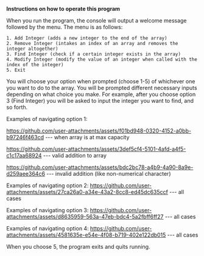 **Instructions on how to operate this program**

When you run the program, the console will output a welcome message followed by the menu. The menu is as follows:

	1. Add Integer (adds a new integer to the end of the array)
	2. Remove Integer (intakes an index of an array and removes the integer altogether)
	3. Find Integer (check if a certain integer exists in the array)
	4. Modify Integer (modify the value of an integer when called with the index of the integer)
	5. Exit

You will choose your option when prompted (choose 1-5) of whichever one you want to do to the array.
You will be prompted different necessary inputs depending on what choice you make. For example, after you choose option 3
(Find Integer) you will be asked to input the integer you want to find, and so forth.

Examples of navigating option 1:

https://github.com/user-attachments/assets/f01bd948-0320-4152-a0bb-b97246f463cd --- when array is at max capacity

https://github.com/user-attachments/assets/3def5cf4-5101-4afd-a4f5-c1c17aa68924 --- valid addition to array

https://github.com/user-attachments/assets/bdc2bc78-a4b9-4a90-8a9e-d259aee364c6 --- invalid addition (like non-numerical character)

Examples of navigating option 2:
https://github.com/user-attachments/assets/27ca26a0-a34e-43a2-8cc8-ed45dc635ccf --- all cases

Examples of navigating option 3:
https://github.com/user-attachments/assets/d8635959-563a-47eb-bdc4-5a2fbff6ff27 --- all cases

Examples of navigating option 4:
https://github.com/user-attachments/assets/4581635e-e54e-4f08-b719-402e122db015 --- all cases

When you choose 5, the program exits and quits running.
